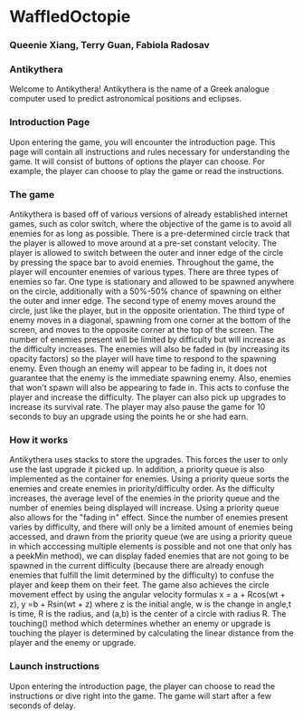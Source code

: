 # WaffledOctopie
### Queenie Xiang, Terry Guan, Fabiola Radosav

### Antikythera
Welcome to Antikythera! Antikythera is the name of a Greek analogue computer used to predict astronomical positions and eclipses.

### Introduction Page
Upon entering the game, you will encounter the introduction page. This page will contain all instructions and rules necessary for understanding the game. It will consist of buttons of options the player can choose. For example, the player can choose to play the game or read the instructions.

### The game
Antikythera is based off of various versions of already established internet games, such as color switch, where the objective of the game is to avoid all enemies for as long as possible. There is a pre-determined circle track that the player is allowed to move around at a pre-set constant velocity. The player is allowed to switch between the outer and inner edge of the circle by pressing the space bar to avoid enemies. Throughout the game, the player will encounter enemies of various types. There are three types of enemies so far. One type is stationary and allowed to be spawned anywhere on the circle, additionally with a 50%-50% chance of spawning on either the outer and inner edge. The second type of enemy moves around the circle, just like the player, but in the opposite orientation. The third type of enemy moves in a diagonal, spawning from one corner at the bottom of the screen, and moves to the opposite corner at the top of the screen. The number of enemies present will be limited by difficulty but will increase as the difficulty increases. The enemies will also be faded in (by increasing its opacity factors) so the player will have time to respond to the spawning enemy. Even though an enemy will appear to be fading in, it does not guarantee that the enemy is the immediate spawning enemy. Also, enemies that won't spawn will also be appearing to fade in. This acts to confuse the player and increase the difficulty. The player can also pick up upgrades to increase its survival rate. The player may also pause the game for 10 seconds to buy an upgrade using the points he or she had earn.

### How it works
Antikythera uses stacks to store the upgrades. This forces the user to only use the last upgrade it picked up. In addition, a priority queue is also implemented as the container for enemies. Using a priority queue sorts the enemies and create enemies in priority/difficulty order. As the difficulty increases, the average level of the enemies in the priority queue and the number of enemies being displayed will increase. Using a priority queue also allows for the "fading in" effect. Since the number of enemies present varies by difficulty, and there will only be a limited amount of enemies being accessed, and drawn from the priority queue (we are using a priority queue in which acccessing multiple elements is possible and not one that only has a peekMin method), we can display faded enemies that are not going to be spawned in the current difficulty (because there are already enough enemies that fulfill the limit determined by the difficulty) to confuse the player and keep them on their feet. The game also achieves the circle movement effect by using the angular velocity formulas x = a + Rcos(wt + z), y =b + Rsin(wt + z) where z is the initial angle, w is the change in angle,t is time, R is the radius, and (a,b) is the center of a circle with radius R. The touching() method which determines whether an enemy or upgrade is touching the player is determined by calculating the linear distance from the player and the enemy or upgrade.

### Launch instructions
Upon entering the introduction page, the player can choose to read the instructions or dive right into the game. The game will start after a few seconds of delay.

